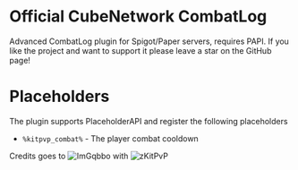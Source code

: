 # Official CubeNetwork CombatLog
Advanced CombatLog plugin for Spigot/Paper servers, requires PAPI.
If you like the project and want to support it please leave a star on the GitHub page!

# Placeholders
The plugin supports PlaceholderAPI and register the following placeholders
* `%kitpvp_combat%` - The player combat cooldown

Credits goes to ![ImGqbbo](https://github.com/ImGqbbo) with ![zKitPvP](https://github.com/ImGqbbo/zKitPvP)
